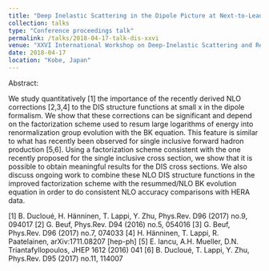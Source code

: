 ```yaml
---
title: "Deep Inelastic Scattering in the Dipole Picture at Next-to-Leading Order"
collection: talks
type: "Conference proceedings talk"
permalink: /talks/2018-04-17-talk-dis-xxvi
venue: "XXVI International Workshop on Deep-Inelastic Scattering and Related Subjects (DIS 2018)"
date: 2018-04-17
location: "Kobe, Japan"
---
```


Abstract:

We study quantitatively [1] the importance of the recently derived NLO corrections [2,3,4] to the DIS structure functions at small x in the dipole formalism. We show that these corrections can be significant and depend on the factorization scheme used to resum large logarithms of energy into renormalization group evolution with the BK equation. This feature is similar to what has recently been observed for single inclusive forward hadron production [5,6]. Using a factorization scheme consistent with the one recently proposed for the single inclusive cross section, we show that it is possible to obtain meaningful results for the DIS cross sections. We also discuss ongoing work to combine these NLO DIS structure functions in the improved factorization scheme with the resummed/NLO BK evolution equation in order to do consistent NLO accuracy comparisons with HERA data.

[1] B. Ducloué, H. Hänninen, T. Lappi, Y. Zhu, Phys.Rev. D96 (2017) no.9, 094017
[2] G. Beuf, Phys.Rev. D94 (2016) no.5, 054016
[3] G. Beuf, Phys.Rev. D96 (2017) no.7, 074033
[4] H. Hänninen, T. Lappi, R. Paatelainen, arXiv:1711.08207 [hep-ph]
[5] E. Iancu, A.H. Mueller, D.N. Triantafyllopoulos, JHEP 1612 (2016) 041
[6] B. Ducloué, T. Lappi, Y. Zhu, Phys.Rev. D95 (2017) no.11, 114007
